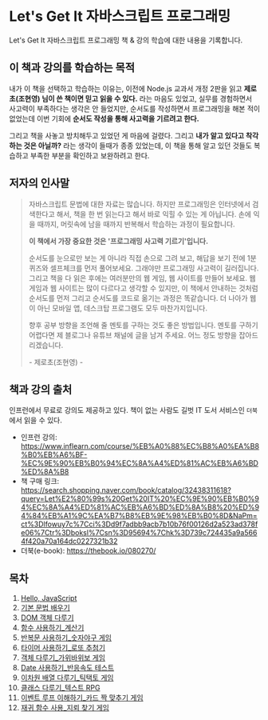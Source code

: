 # Let's Get It 자바스크립트 프로그래밍

Let's Get It 자바스크립트 프로그래밍 책 & 강의 학습에 대한 내용을 기록합니다.

## 이 책과 강의를 학습하는 목적

내가 이 책을 선택하고 학습하는 이유는, 이전에 Node.js 교과서 개정 2판을 읽고 **제로초(조현영) 님이 쓴 책이면 믿고 읽을 수 있다.** 라는 마음도 있었고, 실무를 경험하면서 사고력이 부족하다는 생각은 안 들었지만, 순서도를 작성하면서 프로그래밍을 해본 적이 없었는데 이번 기회에 **순서도 작성을 통해 사고력을 기르려고 한다.**

그리고 책을 사놓고 방치해두고 있었던 게 마음에 걸렸다. 그리고 **내가 알고 있다고 착각하는 것은 아닐까?** 라는 생각이 들때가 종종 있었는데, 이 책을 통해 알고 있던 것들도 복습하고 부족한 부분을 확인하고 보완하려고 한다.

## 저자의 인사말

> 자바스크립트 문법에 대한 자료는 많습니다. 하지만 프로그래밍은 인터넷에서 검색한다고 해서, 책을 한 번 읽는다고 해서 바로 익힐 수 있는 게 아닙니다. 손에 익을 때까지, 머릿속에 남을 때까지 반복해서 학습하는 과정이 필요합니다.
>
> **이 책에서 가장 중요한 것은 '프로그래밍 사고력 기르기'입니다.**
>
> 순서도를 눈으로만 보는 게 아니라 직접 손으로 그려 보고, 해답을 보기 전에 1분 퀴즈와 셀프체크를 먼저 풀어보세요. 그래야만 프로그래밍 사고력이 길러집니다. 그리고 책을 다 읽은 후에는 여러분만의 웹 게임, 웹 사이트를 만들어 보세요. 웹 게임과 웹 사이트는 많이 다르다고 생각할 수 있지만, 이 책에서 안내하는 것처럼 순서도를 먼저 그리고 순서도를 코드로 옮기는 과정은 똑같습니다. 더 나아가 웹이 아닌 모바일 앱, 데스크탑 프로그램도 모두 마찬가지입니다.
>
> 향후 공부 방향을 조언해 줄 멘토를 구하는 것도 좋은 방법입니다. 멘토를 구하기 어렵다면 제 블로그나 유튜브 채널에 글을 남겨 주세요. 어느 정도 방향을 잡아드리겠습니다.  
>
> \- 제로초(조현영) -

## 책과 강의 출처

인프런에서 무료로 강의도 제공하고 있다. 책이 없는 사람도 길벗 IT 도서 서비스인 `더북`에서 읽을 수 있다.

- 인프런 강의: <https://www.inflearn.com/course/%EB%A0%88%EC%B8%A0%EA%B8%B0%EB%A6%BF-%EC%9E%90%EB%B0%94%EC%8A%A4%ED%81%AC%EB%A6%BD%ED%8A%B8>
- 책 구매 링크: <https://search.shopping.naver.com/book/catalog/32438311618?query=Let%E2%80%99s%20Get%20IT%20%EC%9E%90%EB%B0%94%EC%8A%A4%ED%81%AC%EB%A6%BD%ED%8A%B8%20%ED%94%84%EB%A1%9C%EA%B7%B8%EB%9E%98%EB%B0%8D&NaPm=ct%3Dlfowuy7c%7Cci%3Dd9f7adbb9acb7b10b76f00126d2a523ad378fe06%7Ctr%3Dboksl%7Csn%3D95694%7Chk%3D739c724435a9a5664f420a70a164dc0227321b32>
- 더북(e-book): <https://thebook.io/080270/>

## 목차

1. [Hello, JavaScript](./chapter01-hello-javascript)
2. [기본 문법 배우기](./chapter02-basic-syntax)
3. [DOM 객체 다루기](./chapter03-handling-DOM-object)
4. [함수 사용하기_계산기](./chapter04-using-functions-calculator)
5. [반복문 사용하기_숫자야구 게임](./chapter05-using-loop-statements-number-baseball-game)
6. [타이머 사용하기_로또 추첨기](./chapter06-using-timer-lotto-lottery-machine)
7. [객체 다루기_가위바위보 게임](./chapter07-object-handling-rock-paper-scissors-game)
8. [Date 사용하기_반응속도 테스트](./chapter08-use-date-test-response-rate)
9. [이차원 배열 다루기_틱택토 게임](./chapter09-handling-two-dimensional-arrays-tictactoe-game)
10. [클래스 다루기_텍스트 RPG](./chapter10-class-handling-text-rpg)
11. [이벤트 루프 이해하기_카드 짝 맞추기 게임](./chapter11-understanding-event-loops-card-matching-game)
12. [재귀 함수 사용_지뢰 찾기 게임](./chapter12-using-recursive-functions-mine-hunting-game)